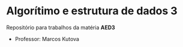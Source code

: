 # Algorítimo e estrutura de dados 3

Repositório para trabalhos da matéria **AED3**

- Professor: Marcos Kutova

